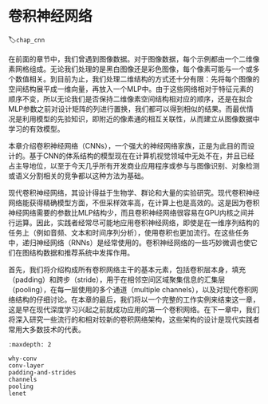 # 卷积神经网络
:label:`chap_cnn`

在前面的章节中，我们曾遇到图像数据。对于图像数据，每个示例都由一个二维像素网格组成。无论我们处理的是黑白图像还是彩色图像，每个像素可能与一个或多个数值相关。到目前为止，我们处理二维结构的方式还十分有限：先将每个图像的空间结构展平成一维向量，再放入一个MLP中。由于这些网络相对于特征元素的顺序不变，所以无论我们是否保持二维像素空间结构相对应的顺序，还是在拟合MLP参数之前对设计矩阵的列进行置换，我们都可以得到相似的结果。而最优情况是利用模型的先验知识，即附近的像素通的相互关联性，从而建立从图像数据中学习的有效模型。

本章介绍卷积神经网络（CNNs），一个强大的神经网络家族，正是为此目的而设计的。基于CNN的体系结构的模型现在在计算机视觉领域中无处不在，并且已经占主导地位，以至于今天几乎所有开发商业应用程序或参与与图像识别、对象检测或语义分割相关的竞争都以这种方法为基础。

现代卷积神经网络，其设计得益于生物学、群论和大量的实验研究。现代卷积神经网络能获得精确模型方面，不但采样效率高，在计算上也是高效的。这是因为卷积神经网络需要的参数比MLP结构少，而且卷积神经网络很容易在GPU内核之间并行运算。因此，实践者经常尽可能地应用卷积神经网络，即使是在一维序列结构的任务上（例如音频、文本和时间序列分析），使用卷积也更加流行。在这些任务中，递归神经网络（RNNs）是经常使用的。卷积神经网络的一些巧妙微调也使它们在图结构数据和推荐系统中发挥作用。

首先，我们将介绍构成所有卷积网络主干的基本元素，包括卷积层本身，填充（padding）和跨步（stride），用于在相邻空间区域聚集信息的汇集层（pooling），在每一层使用的多个通道（multiple channels），以及对现代卷积网络结构的仔细讨论。在本章的最后，我们将以一个完整的工作实例来结束这一章，这是早在现代深度学习兴起之前就成功应用的第一个卷积网络。在下一章中，我们将深入研究一些流行的和相对较新的卷积网络架构，这些架构的设计是现代实践者常用大多数技术的代表。

```toc
:maxdepth: 2

why-conv
conv-layer
padding-and-strides
channels
pooling
lenet
```

